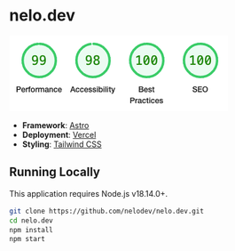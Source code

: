 # nelo.dev

<img src="public/lighthouse.png" alt="isolated" />

<br />

- **Framework**: [Astro](https://astro.build/)
- **Deployment**: [Vercel](https://vercel.com)
- **Styling**: [Tailwind CSS](https://tailwindcss.com)

## Running Locally

This application requires Node.js v18.14.0+.

```bash
git clone https://github.com/nelodev/nelo.dev.git
cd nelo.dev
npm install
npm start
```
